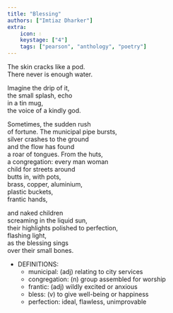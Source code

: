 ```yaml
---
title: "Blessing"
authors: ["Imtiaz Dharker"]
extra:
    icon: 💧
    keystage: ["4"]
    tags: ["pearson", "anthology", "poetry"]
---
```

The skin cracks like a pod.  
There never is enough water.  
  
Imagine the drip of it,  
the small splash, echo  
in a  tin mug,  
the voice of a kindly god.  
  
Sometimes, the sudden rush  
of fortune. The municipal pipe bursts,  
silver crashes to the ground  
and the flow has found  
a roar of tongues. From the huts,  
a congregation: every man woman  
child for streets around  
butts in, with pots,  
brass, copper, aluminium,  
plastic buckets,  
frantic hands,  
  
and naked children  
screaming in the liquid sun,  
their highlights polished to perfection,  
flashing light,  
as the blessing sings  
over their small bones.

- DEFINITIONS:
  - municipal: (adj) relating to city services  
  - congregation: (n) group assembled for worship  
  - frantic: (adj) wildly excited or anxious  
  - bless: (v) to give well-being or happiness
  - perfection: ideal, flawless, unimprovable
